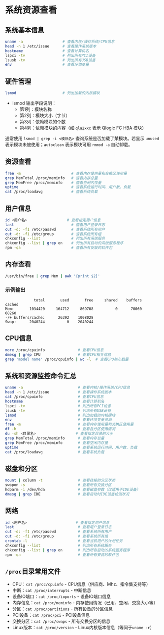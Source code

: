 # 系统资源查看

## 系统基本信息

```bash
uname -a                  # 查看内核/操作系统/CPU信息
head -n 1 /etc/issue      # 查看操作系统版本
hostname                  # 查看计算机名
lspci -tv                 # 列出所有PCI设备
lsusb -tv                 # 列出所有USB设备
env                       # 查看环境变量
```

## 硬件管理

```bash
lsmod                     # 列出加载的内核模块
```

- lsmod 输出字段说明：
  - 第1列：模块名称
  - 第2列：模块大小（字节）
  - 第3列：依赖模块的个数
  - 第4列：依赖模块的内容（如 `qla2xxx` 表示 Qlogic FC HBA 模块）

通常使用 `lsmod | grep -i <模块名>` 查询系统是否加载了某模块。若显示 `unused` 表示模块未被使用；`autoclean` 表示模块可用 `rmmod -a` 自动卸载。

## 资源查看

```bash
free -m                       # 查看内存使用量和交换区使用量
grep MemTotal /proc/meminfo   # 查看内存总量
grep MemFree /proc/meminfo    # 查看空闲内存量
uptime                        # 查看系统运行时间、用户数、负载
cat /proc/loadavg             # 查看系统负载
```

## 用户信息

```bash
id <用户名>                  # 查看指定用户信息
last                          # 查看用户登录日志
cut -d: -f1 /etc/passwd       # 查看系统所有用户
cut -d: -f1 /etc/group        # 查看系统所有组
chkconfig --list              # 列出所有系统服务
chkconfig --list | grep on    # 列出所有启动的系统服务程序
rpm -qa                       # 查看所有安装的软件包
```

## 内存查看

```bash
/usr/bin/free | grep Mem | awk '{print $2}'
```

### 示例输出

```text
             total       used       free     shared    buffers     cached
Mem:       1034420     164712     869708          0      70060      68260
-/+ buffers/cache:      26392    1008028
Swap:      2040244          0    2040244
```

## CPU信息

```bash
more /proc/cpuinfo               # 查看CPU信息
dmesg | grep CPU                 # 查看CPU相关信息
grep 'model name' /proc/cpuinfo | wc -l  # 查看CPU核心数量
```

## 系统和资源监控命令汇总

```bash
uname -a                         # 查看内核/操作系统/CPU信息
head -n 1 /etc/issue             # 查看操作系统版本
cat /proc/cpuinfo                # 查看CPU信息
hostname                         # 查看计算机名
lspci -tv                        # 列出所有PCI设备
lsusb -tv                        # 列出所有USB设备
lsmod                            # 列出加载的内核模块
env                              # 查看环境变量资源
free -m                          # 查看内存使用量和交换区使用量
df -h                            # 查看各分区使用情况
du -sh <目录名>                  # 查看指定目录的大小
grep MemTotal /proc/meminfo      # 查看内存总量
grep MemFree /proc/meminfo       # 查看空闲内存量
uptime                           # 查看系统运行时间、用户数、负载
cat /proc/loadavg                # 查看系统负载
```

## 磁盘和分区

```bash
mount | column -t                # 查看挂接的分区状态
swapon -s                        # 查看所有交换分区
hdparm -i /dev/hda               # 查看磁盘参数（仅适用于IDE设备）
dmesg | grep IDE                 # 查看启动时IDE设备检测状况
```

## 网络

```bash
id <用户名>                      # 查看指定用户信息
last                             # 查看用户登录日志
cut -d: -f1 /etc/passwd          # 查看系统所有用户
cut -d: -f1 /etc/group           # 查看系统所有组
crontab -l                       # 查看当前用户的计划任务
chkconfig --list                 # 列出所有系统服务
chkconfig --list | grep on       # 列出所有启动的系统服务程序
rpm -qa                          # 查看所有安装的软件包
```

## `/proc`目录常用文件

- CPU：`cat /proc/cpuinfo` - CPU信息（供应商、Mhz、指令集支持等）
- 中断：`cat /proc/interrupts` - 中断信息
- 设备IO端口：`cat /proc/ioports` - 设备IO端口信息
- 内存信息：`cat /proc/meminfo` - 内存使用情况（已用、空闲、交换大小等）
- 分区：`cat /proc/partitions` - 所有设备的分区信息
- PCI设备：`cat /proc/pci` - PCI设备信息
- 交换分区：`cat /proc/swaps` - 所有交换分区的信息
- Linux版本：`cat /proc/version` - Linux内核版本信息（等同于`uname -r`）